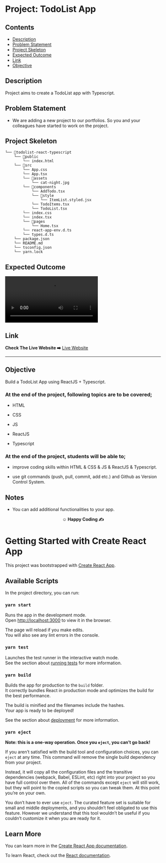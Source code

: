 # Project: TodoList App

## Contents

  - [Description](#description)
  - [Problem Statement](#problem-statement)
  - [Project Skeleton](#project-skeleton)
  - [Expected Outcome](#expected-outcome)
  - [Link](#link)
  - [Objective](#objective)

## Description

Project aims to create a TodoList app with Typescript.

## Problem Statement

- We are adding a new project to our portfolios. So you and your colleagues have started to work on the project.

## Project Skeleton

```
└── 📁todolist-react-typescript
    └── 📁public
        └── index.html
    └── 📁src
        └── App.css
        └── App.tsx
        └── 📁assets
            └── cat-night.jpg
        └── 📁components
            └── AddTodo.tsx
            └── 📁style
                └── ItemList.styled.jsx
            └── TodoItems.tsx
            └── TodoList.tsx
        └── index.css
        └── index.tsx
        └── 📁pages
            └── Home.tsx
        └── react-app-env.d.ts
        └── types.d.ts
    └── package.json
    └── README.md
    └── tsconfig.json
    └── yarn.lock
```

## Expected Outcome

<video src="https://github.com/user-attachments/assets/d887bd77-0c6c-4973-b27e-67cb14c7dda5" alt="screenshot" controls="controls" style="max-width: 730px;">
</video>

## Link
<p align="left">
<b>Check The Live Website ➡️</b> <a href="https://dreamtodolist.netlify.app/">Live Website</a>
</p>
<hr>

## Objective

Build a TodoList App using ReactJS + Typescript.

### At the end of the project, following topics are to be covered;

- HTML

- CSS

- JS

- ReactJS

- Typescript

### At the end of the project, students will be able to;

- improve coding skills within HTML & CSS & JS & ReactJS & Typescript.

- use git commands (push, pull, commit, add etc.) and Github as Version Control System.

## Notes

- You can add additional functionalities to your app.

**<p align="center">&#9786; Happy Coding &#9997;</p>**

# Getting Started with Create React App

This project was bootstrapped with [Create React App](https://github.com/facebook/create-react-app).

## Available Scripts

In the project directory, you can run:

### `yarn start`

Runs the app in the development mode.\
Open [http://localhost:3000](http://localhost:3000) to view it in the browser.

The page will reload if you make edits.\
You will also see any lint errors in the console.

### `yarn test`

Launches the test runner in the interactive watch mode.\
See the section about [running tests](https://facebook.github.io/create-react-app/docs/running-tests) for more information.

### `yarn build`

Builds the app for production to the `build` folder.\
It correctly bundles React in production mode and optimizes the build for the best performance.

The build is minified and the filenames include the hashes.\
Your app is ready to be deployed!

See the section about [deployment](https://facebook.github.io/create-react-app/docs/deployment) for more information.

### `yarn eject`

**Note: this is a one-way operation. Once you `eject`, you can’t go back!**

If you aren’t satisfied with the build tool and configuration choices, you can `eject` at any time. This command will remove the single build dependency from your project.

Instead, it will copy all the configuration files and the transitive dependencies (webpack, Babel, ESLint, etc) right into your project so you have full control over them. All of the commands except `eject` will still work, but they will point to the copied scripts so you can tweak them. At this point you’re on your own.

You don’t have to ever use `eject`. The curated feature set is suitable for small and middle deployments, and you shouldn’t feel obligated to use this feature. However we understand that this tool wouldn’t be useful if you couldn’t customize it when you are ready for it.

## Learn More

You can learn more in the [Create React App documentation](https://facebook.github.io/create-react-app/docs/getting-started).

To learn React, check out the [React documentation](https://reactjs.org/).
